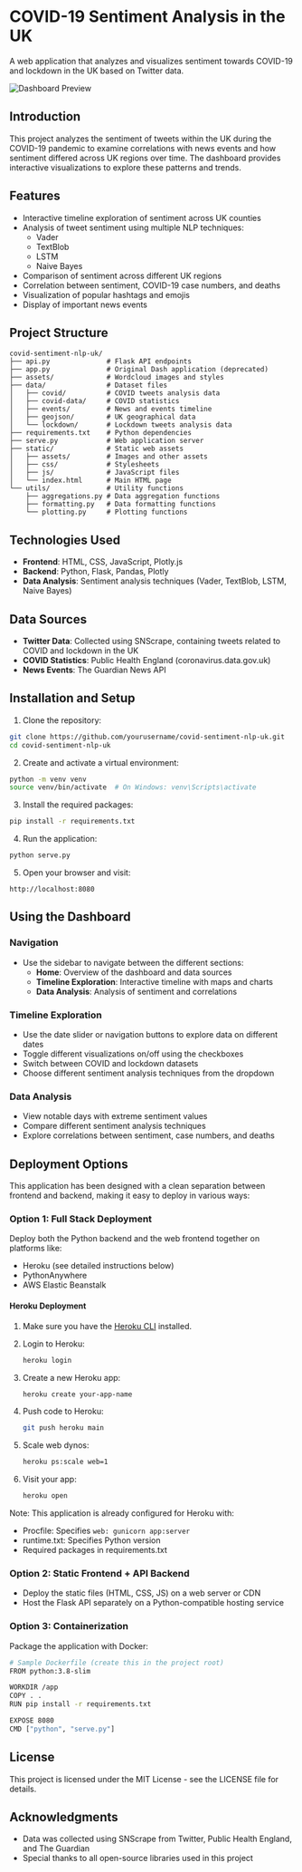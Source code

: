# COVID-19 Sentiment Analysis in the UK

A web application that analyzes and visualizes sentiment towards COVID-19 and lockdown in the UK based on Twitter data.

![Dashboard Preview](static/assets/dashboard_preview.png)

## Introduction

This project analyzes the sentiment of tweets within the UK during the COVID-19 pandemic to examine correlations with news events and how sentiment differed across UK regions over time. The dashboard provides interactive visualizations to explore these patterns and trends.

## Features

- Interactive timeline exploration of sentiment across UK counties
- Analysis of tweet sentiment using multiple NLP techniques:
  - Vader
  - TextBlob
  - LSTM
  - Naive Bayes
- Comparison of sentiment across different UK regions
- Correlation between sentiment, COVID-19 case numbers, and deaths
- Visualization of popular hashtags and emojis
- Display of important news events

## Project Structure

```
covid-sentiment-nlp-uk/
├── api.py              # Flask API endpoints
├── app.py              # Original Dash application (deprecated)
├── assets/             # Wordcloud images and styles
├── data/               # Dataset files
│   ├── covid/          # COVID tweets analysis data
│   ├── covid-data/     # COVID statistics
│   ├── events/         # News and events timeline
│   ├── geojson/        # UK geographical data
│   └── lockdown/       # Lockdown tweets analysis data
├── requirements.txt    # Python dependencies
├── serve.py            # Web application server
├── static/             # Static web assets
│   ├── assets/         # Images and other assets
│   ├── css/            # Stylesheets
│   ├── js/             # JavaScript files
│   └── index.html      # Main HTML page
└── utils/              # Utility functions
    ├── aggregations.py # Data aggregation functions
    ├── formatting.py   # Data formatting functions
    └── plotting.py     # Plotting functions
```

## Technologies Used

- **Frontend**: HTML, CSS, JavaScript, Plotly.js
- **Backend**: Python, Flask, Pandas, Plotly
- **Data Analysis**: Sentiment analysis techniques (Vader, TextBlob, LSTM, Naive Bayes)

## Data Sources

- **Twitter Data**: Collected using SNScrape, containing tweets related to COVID and lockdown in the UK
- **COVID Statistics**: Public Health England (coronavirus.data.gov.uk)
- **News Events**: The Guardian News API

## Installation and Setup

1. Clone the repository:

```bash
git clone https://github.com/yourusername/covid-sentiment-nlp-uk.git
cd covid-sentiment-nlp-uk
```

2. Create and activate a virtual environment:

```bash
python -m venv venv
source venv/bin/activate  # On Windows: venv\Scripts\activate
```

3. Install the required packages:

```bash
pip install -r requirements.txt
```

4. Run the application:

```bash
python serve.py
```

5. Open your browser and visit:

```
http://localhost:8080
```

## Using the Dashboard

### Navigation

- Use the sidebar to navigate between the different sections:
  - **Home**: Overview of the dashboard and data sources
  - **Timeline Exploration**: Interactive timeline with maps and charts
  - **Data Analysis**: Analysis of sentiment and correlations

### Timeline Exploration

- Use the date slider or navigation buttons to explore data on different dates
- Toggle different visualizations on/off using the checkboxes
- Switch between COVID and lockdown datasets
- Choose different sentiment analysis techniques from the dropdown

### Data Analysis

- View notable days with extreme sentiment values
- Compare different sentiment analysis techniques
- Explore correlations between sentiment, case numbers, and deaths

## Deployment Options

This application has been designed with a clean separation between frontend and backend, making it easy to deploy in various ways:

### Option 1: Full Stack Deployment

Deploy both the Python backend and the web frontend together on platforms like:
- Heroku (see detailed instructions below)
- PythonAnywhere
- AWS Elastic Beanstalk

#### Heroku Deployment

1. Make sure you have the [Heroku CLI](https://devcenter.heroku.com/articles/heroku-cli) installed.

2. Login to Heroku:
   ```bash
   heroku login
   ```

3. Create a new Heroku app:
   ```bash
   heroku create your-app-name
   ```

4. Push code to Heroku:
   ```bash
   git push heroku main
   ```

5. Scale web dynos:
   ```bash
   heroku ps:scale web=1
   ```

6. Visit your app:
   ```bash
   heroku open
   ```

Note: This application is already configured for Heroku with:
- Procfile: Specifies `web: gunicorn app:server`
- runtime.txt: Specifies Python version
- Required packages in requirements.txt

### Option 2: Static Frontend + API Backend

- Deploy the static files (HTML, CSS, JS) on a web server or CDN
- Host the Flask API separately on a Python-compatible hosting service

### Option 3: Containerization

Package the application with Docker:

```bash
# Sample Dockerfile (create this in the project root)
FROM python:3.8-slim

WORKDIR /app
COPY . .
RUN pip install -r requirements.txt

EXPOSE 8080
CMD ["python", "serve.py"]
```

## License

This project is licensed under the MIT License - see the LICENSE file for details.

## Acknowledgments

- Data was collected using SNScrape from Twitter, Public Health England, and The Guardian
- Special thanks to all open-source libraries used in this project